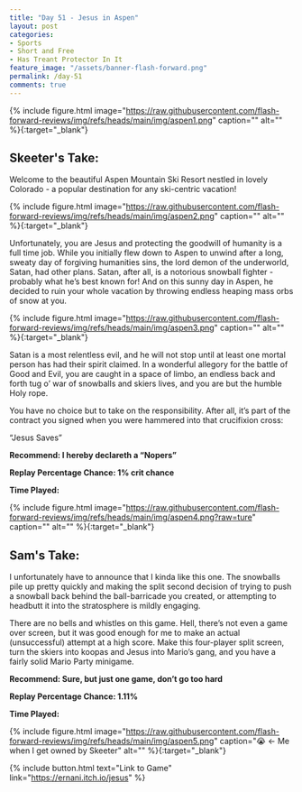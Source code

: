 ```yaml
---
title: "Day 51 - Jesus in Aspen"
layout: post
categories:
- Sports
- Short and Free
- Has Treant Protector In It
feature_image: "/assets/banner-flash-forward.png"
permalink: /day-51
comments: true
---
```


{% include figure.html image="https://raw.githubusercontent.com/flash-forward-reviews/img/refs/heads/main/img/aspen1.png" caption="" alt="" %}{:target="_blank"}

## Skeeter's Take:

Welcome to the beautiful Aspen Mountain Ski Resort nestled in lovely Colorado - a popular destination for any ski-centric vacation!

{% include figure.html image="https://raw.githubusercontent.com/flash-forward-reviews/img/refs/heads/main/img/aspen2.png" caption="" alt="" %}{:target="_blank"}

Unfortunately, you are Jesus and protecting the goodwill of humanity is a full time job. While you initially flew down to Aspen to unwind after a long, sweaty day of forgiving humanities sins, the lord demon of the underworld, Satan, had other plans. 
Satan, after all, is a notorious snowball fighter - probably what he’s best known for! And on this sunny day in Aspen, he decided to ruin your whole vacation by throwing endless heaping mass orbs of snow at you. 

{% include figure.html image="https://raw.githubusercontent.com/flash-forward-reviews/img/refs/heads/main/img/aspen3.png" caption="" alt="" %}{:target="_blank"}

Satan is a most relentless evil, and he will not stop until at least one mortal person has had their spirit claimed. In a wonderful allegory for the battle of Good and Evil, you are caught in a space of limbo, an endless back and forth tug o’ war of snowballs and skiers lives, and you are but the humble Holy rope. 

You have no choice but to take on the responsibility. 
After all, it’s part of the contract you signed when you were hammered into that crucifixion cross: 

“Jesus Saves”

**Recommend: I hereby declareth a “Nopers”**

**Replay Percentage Chance: 1% crit chance**

**Time Played:** 

{% include figure.html image="https://raw.githubusercontent.com/flash-forward-reviews/img/refs/heads/main/img/aspen4.png?raw=ture" caption="" alt="" %}{:target="_blank"}

## Sam's Take:

I unfortunately have to announce that I kinda like this one. The snowballs pile up pretty quickly and making the split second decision of trying to push a snowball back behind the ball-barricade you created, or attempting to headbutt it into the stratosphere is mildly engaging.

There are no bells and whistles on this game. Hell, there’s not even a game over screen, but it was good enough for me to make an actual (unsuccessful) attempt at a high score. Make this four-player split screen, turn the skiers into koopas and Jesus into Mario’s gang, and you have a fairly solid Mario Party minigame.


**Recommend: Sure, but just one game, don’t go too hard** 

**Replay Percentage Chance: 1.11%**

**Time Played:** 

{% include figure.html image="https://raw.githubusercontent.com/flash-forward-reviews/img/refs/heads/main/img/aspen5.png" caption="😭 <- Me when I get owned by Skeeter" alt="" %}{:target="_blank"}

{% include button.html text="Link to Game" link="https://ernani.itch.io/jesus" %}